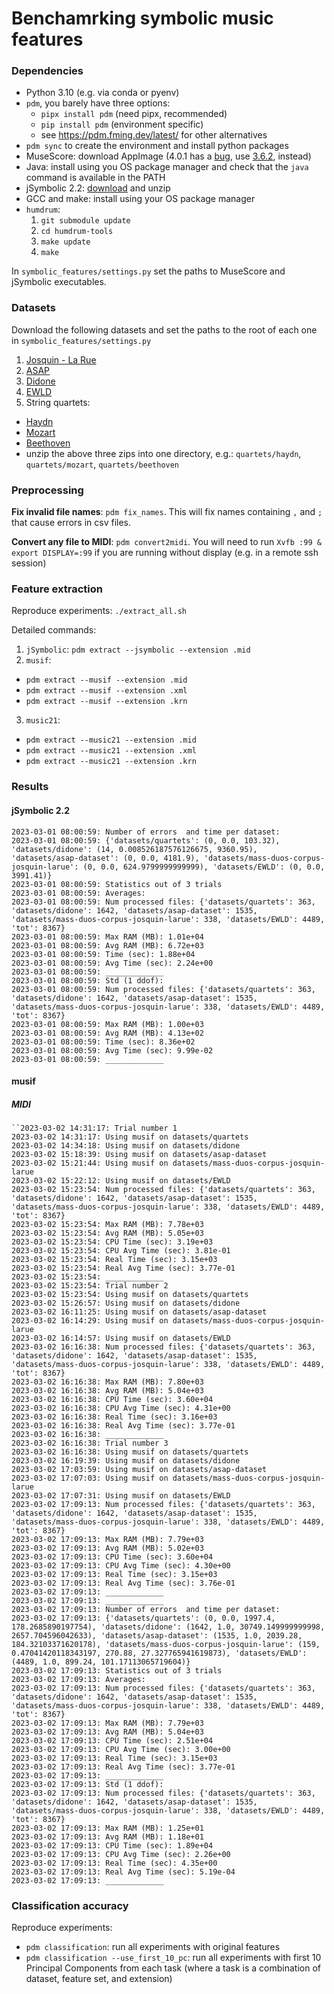# Benchamrking symbolic music features

### Dependencies

* Python 3.10 (e.g. via conda or pyenv)
* `pdm`, you barely have three options:
  - `pipx install pdm` (need pipx, recommended)
  - `pip install pdm` (environment specific)
  - see https://pdm.fming.dev/latest/ for other alternatives
* `pdm sync` to create the environment and install python packages
* MuseScore: download AppImage (4.0.1 has a [bug](https://github.com/musescore/MuseScore/issues/16444), use [3.6.2](https://github.com/musescore/MuseScore/releases/tag/v3.6.2), instead)
* Java: install using you OS package manager and check that the `java` command is
  available in the PATH
* jSymbolic 2.2: [download](https://sourceforge.net/projects/jmir/files/jSymbolic/jSymbolic%202.2/jSymbolic_2_2_user.zip/download) and unzip
* GCC and make: install using your OS package manager
* `humdrum`: 
  1. `git submodule update`
  2. `cd humdrum-tools`
  3. `make update`
  4. `make`

In `symbolic_features/settings.py` set the paths to MuseScore and jSymbolic executables.

### Datasets

Download the following datasets and set the paths to the root of each one in `symbolic_features/settings.py`

1. [Josquin - La Rue](https://zenodo.org/record/2635499)
2. [ASAP](https://github.com/fosfrancesco/asap-dataset)
3. [Didone]()
4. [EWLD](https://zenodo.org/record/1476555)
4. String quartets:
  * [Haydn](http://kern.ccarh.org/cgi-bin/ksbrowse?type=collection&l=/musedata/haydn/quartet)
  * [Mozart](http://kern.ccarh.org/cgi-bin/ksbrowse?type=collection&l=/musedata/mozart/quartet)
  * [Beethoven](http://kern.ccarh.org/cgi-bin/ksbrowse?type=collection&l=/users/craig/classical/beethoven/quartet)
  * unzip the above three zips into one directory, e.g.: `quartets/haydn`,
    `quartets/mozart`, `quartets/beethoven`


### Preprocessing

**Fix invalid file names**: `pdm fix_names`. This will fix names containing `,` and `;`
that cause errors in csv files.

**Convert any file to MIDI**: `pdm convert2midi`. You will need to run `Xvfb :99 &
export DISPLAY=:99` if you are running without display (e.g. in a remote ssh session)

<!-- **Compress all musicxml (.mxl)**: `pdm musicxml2mxl`. Since different datasets use -->
<!-- different extensions for MusicXML files, we convert them to only one extension. Note -->
<!-- that this command will also compress `.xml` files, so if the dataset contains generix -->
<!-- XML files, those will be compressed as well. -->

### Feature extraction

Reproduce experiments: `./extract_all.sh`

Detailed commands:
1. `jSymbolic`: `pdm extract --jsymbolic --extension .mid`
2. `musif`: 
  * `pdm extract --musif --extension .mid`
  * `pdm extract --musif --extension .xml`
  * `pdm extract --musif --extension .krn`
3. `music21`: 
  * `pdm extract --music21 --extension .mid`
  * `pdm extract --music21 --extension .xml`
  * `pdm extract --music21 --extension .krn`


### Results

#### jSymbolic 2.2

```
2023-03-01 08:00:59: Number of errors  and time per dataset:
2023-03-01 08:00:59: {'datasets/quartets': (0, 0.0, 103.32), 'datasets/didone': (14, 0.008526187576126675, 9360.95), 'datasets/asap-dataset': (0, 0.0, 4181.9), 'datasets/mass-duos-corpus-josquin-larue': (0, 0.0, 624.9799999999999), 'datasets/EWLD': (0, 0.0, 3991.41)}
2023-03-01 08:00:59: Statistics out of 3 trials
2023-03-01 08:00:59: Averages:
2023-03-01 08:00:59: Num processed files: {'datasets/quartets': 363, 'datasets/didone': 1642, 'datasets/asap-dataset': 1535, 'datasets/mass-duos-corpus-josquin-larue': 338, 'datasets/EWLD': 4489, 'tot': 8367}
2023-03-01 08:00:59: Max RAM (MB): 1.01e+04
2023-03-01 08:00:59: Avg RAM (MB): 6.72e+03
2023-03-01 08:00:59: Time (sec): 1.88e+04
2023-03-01 08:00:59: Avg Time (sec): 2.24e+00
2023-03-01 08:00:59: _____________
2023-03-01 08:00:59: Std (1 ddof):
2023-03-01 08:00:59: Num processed files: {'datasets/quartets': 363, 'datasets/didone': 1642, 'datasets/asap-dataset': 1535, 'datasets/mass-duos-corpus-josquin-larue': 338, 'datasets/EWLD': 4489, 'tot': 8367}
2023-03-01 08:00:59: Max RAM (MB): 1.00e+03
2023-03-01 08:00:59: Avg RAM (MB): 4.13e+02
2023-03-01 08:00:59: Time (sec): 8.36e+02
2023-03-01 08:00:59: Avg Time (sec): 9.99e-02
2023-03-01 08:00:59: _____________
```

#### musif

##### MIDI

```
``2023-03-02 14:31:17: Trial number 1
2023-03-02 14:31:17: Using musif on datasets/quartets
2023-03-02 14:34:18: Using musif on datasets/didone
2023-03-02 15:18:39: Using musif on datasets/asap-dataset
2023-03-02 15:21:44: Using musif on datasets/mass-duos-corpus-josquin-larue
2023-03-02 15:22:12: Using musif on datasets/EWLD
2023-03-02 15:23:54: Num processed files: {'datasets/quartets': 363, 'datasets/didone': 1642, 'datasets/asap-dataset': 1535, 'datasets/mass-duos-corpus-josquin-larue': 338, 'datasets/EWLD': 4489, 'tot': 8367}
2023-03-02 15:23:54: Max RAM (MB): 7.78e+03
2023-03-02 15:23:54: Avg RAM (MB): 5.05e+03
2023-03-02 15:23:54: CPU Time (sec): 3.19e+03
2023-03-02 15:23:54: CPU Avg Time (sec): 3.81e-01
2023-03-02 15:23:54: Real Time (sec): 3.15e+03
2023-03-02 15:23:54: Real Avg Time (sec): 3.77e-01
2023-03-02 15:23:54: _____________
2023-03-02 15:23:54: Trial number 2
2023-03-02 15:23:54: Using musif on datasets/quartets
2023-03-02 15:26:57: Using musif on datasets/didone
2023-03-02 16:11:25: Using musif on datasets/asap-dataset
2023-03-02 16:14:29: Using musif on datasets/mass-duos-corpus-josquin-larue
2023-03-02 16:14:57: Using musif on datasets/EWLD
2023-03-02 16:16:38: Num processed files: {'datasets/quartets': 363, 'datasets/didone': 1642, 'datasets/asap-dataset': 1535, 'datasets/mass-duos-corpus-josquin-larue': 338, 'datasets/EWLD': 4489, 'tot': 8367}
2023-03-02 16:16:38: Max RAM (MB): 7.80e+03
2023-03-02 16:16:38: Avg RAM (MB): 5.04e+03
2023-03-02 16:16:38: CPU Time (sec): 3.60e+04
2023-03-02 16:16:38: CPU Avg Time (sec): 4.31e+00
2023-03-02 16:16:38: Real Time (sec): 3.16e+03
2023-03-02 16:16:38: Real Avg Time (sec): 3.77e-01
2023-03-02 16:16:38: _____________
2023-03-02 16:16:38: Trial number 3
2023-03-02 16:16:38: Using musif on datasets/quartets
2023-03-02 16:19:39: Using musif on datasets/didone
2023-03-02 17:03:59: Using musif on datasets/asap-dataset
2023-03-02 17:07:03: Using musif on datasets/mass-duos-corpus-josquin-larue
2023-03-02 17:07:31: Using musif on datasets/EWLD
2023-03-02 17:09:13: Num processed files: {'datasets/quartets': 363, 'datasets/didone': 1642, 'datasets/asap-dataset': 1535, 'datasets/mass-duos-corpus-josquin-larue': 338, 'datasets/EWLD': 4489, 'tot': 8367}
2023-03-02 17:09:13: Max RAM (MB): 7.79e+03
2023-03-02 17:09:13: Avg RAM (MB): 5.02e+03
2023-03-02 17:09:13: CPU Time (sec): 3.60e+04
2023-03-02 17:09:13: CPU Avg Time (sec): 4.30e+00
2023-03-02 17:09:13: Real Time (sec): 3.15e+03
2023-03-02 17:09:13: Real Avg Time (sec): 3.76e-01
2023-03-02 17:09:13: _____________
2023-03-02 17:09:13: _____________
2023-03-02 17:09:13: Number of errors  and time per dataset:
2023-03-02 17:09:13: {'datasets/quartets': (0, 0.0, 1997.4, 178.2685890197754), 'datasets/didone': (1642, 1.0, 30749.149999999998, 2657.704596042633), 'datasets/asap-dataset': (1535, 1.0, 2039.28, 184.32103371620178), 'datasets/mass-duos-corpus-josquin-larue': (159, 0.47041420118343197, 270.88, 27.327765941619873), 'datasets/EWLD': (4489, 1.0, 899.24, 101.17113065719604)}
2023-03-02 17:09:13: Statistics out of 3 trials
2023-03-02 17:09:13: Averages:
2023-03-02 17:09:13: Num processed files: {'datasets/quartets': 363, 'datasets/didone': 1642, 'datasets/asap-dataset': 1535, 'datasets/mass-duos-corpus-josquin-larue': 338, 'datasets/EWLD': 4489, 'tot': 8367}
2023-03-02 17:09:13: Max RAM (MB): 7.79e+03
2023-03-02 17:09:13: Avg RAM (MB): 5.04e+03
2023-03-02 17:09:13: CPU Time (sec): 2.51e+04
2023-03-02 17:09:13: CPU Avg Time (sec): 3.00e+00
2023-03-02 17:09:13: Real Time (sec): 3.15e+03
2023-03-02 17:09:13: Real Avg Time (sec): 3.77e-01
2023-03-02 17:09:13: _____________
2023-03-02 17:09:13: Std (1 ddof):
2023-03-02 17:09:13: Num processed files: {'datasets/quartets': 363, 'datasets/didone': 1642, 'datasets/asap-dataset': 1535, 'datasets/mass-duos-corpus-josquin-larue': 338, 'datasets/EWLD': 4489, 'tot': 8367}
2023-03-02 17:09:13: Max RAM (MB): 1.25e+01
2023-03-02 17:09:13: Avg RAM (MB): 1.18e+01
2023-03-02 17:09:13: CPU Time (sec): 1.89e+04
2023-03-02 17:09:13: CPU Avg Time (sec): 2.26e+00
2023-03-02 17:09:13: Real Time (sec): 4.35e+00
2023-03-02 17:09:13: Real Avg Time (sec): 5.19e-04
2023-03-02 17:09:13: _____________
```

### Classification accuracy

Reproduce experiments:
* `pdm classification`: run all experiments with original features
* `pdm classification --use_first_10_pc`: run all experiments with first 10 Principal
  Components from each task (where a task is a combination of dataset, feature set, and
  extension)
